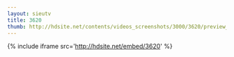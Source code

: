 ```yaml
---
layout: sieutv
title: 3620
thumb: http://hdsite.net/contents/videos_screenshots/3000/3620/preview_360p.mp4.jpg
---
```

{% include iframe src='http://hdsite.net/embed/3620' %}
 

